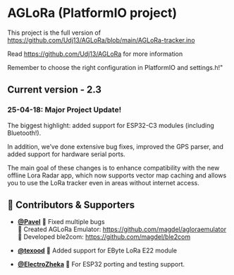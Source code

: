 # AGLoRa (PlatformIO project)

This project is the full version of https://github.com/Udj13/AGLoRa/blob/main/AGLoRa-tracker.ino 

Read https://github.com/Udj13/AGLoRa for more information


Remember to choose the right configuration in PlatformIO and settings.h!"

## Current version - 2.3

### 25-04-18: Major Project Update!

The biggest highlight: added support for ESP32-C3 modules (including Bluetooth!).

In addition, we’ve done extensive bug fixes, improved the GPS parser, and added support for hardware serial ports.

The main goal of these changes is to enhance compatibility with the new offline Lora Radar app, which now supports vector map caching and allows you to use the LoRa tracker even in areas without internet access. 


## 🤝 Contributors & Supporters

- **[@Pavel](https://github.com/magdel)** 
🐛 Fixed multiple bugs  
🚀 Created AGLoRa Emulator: https://github.com/magdel/agloraemulator
🔌 Developed ble2com: https://github.com/magdel/ble2com


- **[@texood](https://github.com/texood)** 
🛜 Added support for EByte LoRa E22 module


- **[@ElectroZheka](https://github.com/ElectroZheka)** 
🧪 For ESP32 porting and testing support.

